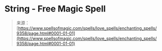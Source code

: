 <!--yml

category: 未分类

date: 2024-06-12 18:45:25

-->

# String - Free Magic Spell

> 来源：[https://www.spellsofmagic.com/spells/love_spells/enchanting_spells/9358/page.html#0001-01-01](https://www.spellsofmagic.com/spells/love_spells/enchanting_spells/9358/page.html#0001-01-01)
